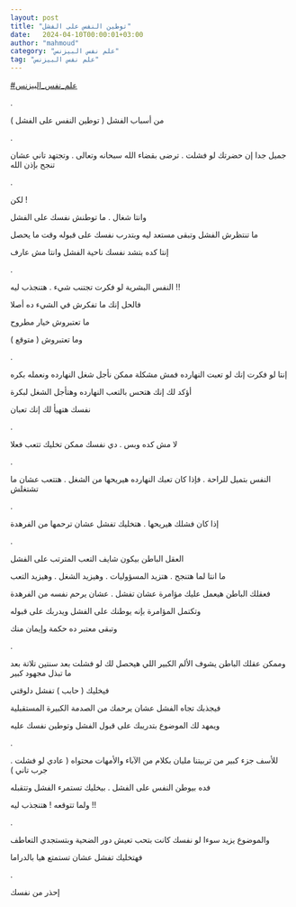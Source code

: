 ```yaml
---
layout: post
title: "توطين النفس على الفشل"
date:   2024-04-10T00:00:01+03:00
author: "mahmoud"
category: "علم نفس البيزنس"
tag: "علم نفس البيزنس"
---
```



[<u>\#علم\_نفس\_البيزنس</u>](https://www.facebook.com/hashtag/%D8%B9%D9%84%D9%85_%D9%86%D9%81%D8%B3_%D8%A7%D9%84%D8%A8%D9%8A%D8%B2%D9%86%D8%B3?__eep__=6&__cft__%5b0%5d=AZWExepshkvQFE8vX7U49z50jynp5fSuLM4RBUpqtPC5x-JteLI3Wyb88fgUN_UwqPe3X-Cmobge86B6Hbqx1kJ62-c3-bxxBhQHtvx5dApxeLGp7gohwfDrPQzcMLaO-K-XjQnvLpCfSatfxt3S4ZHlJkwaIZ_e4KAMzZiUShOchQ&__tn__=*NK-R)

.

من أسباب الفشل ( توطين النفس على الفشل )

.

جميل جدا إن حضرتك لو فشلت . ترضى بقضاء الله سبحانه
وتعالى . وتجتهد تاني عشان تنجح بإذن الله

.

لكن !

وانتا شغال . ما توطنش نفسك على الفشل

ما تنتظرش الفشل وتبقى مستعد ليه وبتدرب نفسك على قبوله
وقت ما يحصل

إنتا كده بتشد نفسك ناحية الفشل وانتا مش عارف

.

النفس البشرية لو فكرت تجتنب شيء . هتنجذب ليه !!

فالحل إنك ما تفكرش في الشيء ده أصلا

ما تعتبروش خيار مطروح

وما تعتبروش ( متوقع )

.

إنتا لو فكرت إنك لو تعبت النهارده فمش مشكلة ممكن نأجل
شغل النهارده ونعمله بكره

أؤكد لك إنك هتحس بالتعب النهارده وهتأجل الشغل
لبكرة

نفسك هتهيأ لك إنك تعبان

.

لا مش كده وبس . دي نفسك ممكن تخليك تتعب فعلا

.

النفس بتميل للراحة . فإذا كان تعبك النهارده هيريحها من
الشغل . هتتعب عشان ما تشتغلش

.

إذا كان فشلك هيريحها . هتخليك تفشل عشان ترحمها من
الفرهدة

.

العقل الباطن بيكون شايف التعب المترتب على الفشل

ما انتا لما هتنجح . هتزيد المسؤوليات . وهيزيد الشغل .
وهيزيد التعب

فعقلك الباطن هيعمل عليك مؤامرة عشان تفشل . عشان يرحم
نفسه من الفرهدة

وتكتمل المؤامرة بإنه يوطنك على الفشل ويدربك على
قبوله

وتبقى معتبر ده حكمة وإيمان منك

.

وممكن عقلك الباطن يشوف الألم الكبير اللي هيحصل لك لو
فشلت بعد سنتين تلاتة بعد ما تبذل مجهود كبير

فيخليك ( حابب ) تفشل دلوقتي

فيجذبك تجاه الفشل عشان يرحمك من الصدمة الكبيرة
المستقبلية

ويمهد لك الموضوع بتدريبك على قبول الفشل وتوطين نفسك
عليه

.

للأسف جزء كبير من تربيتنا مليان بكلام من الآباء والأمهات
محتواه ( عادي لو فشلت . جرب تاني )

فده بيوطن النفس على الفشل . بيخليك تستمرء الفشل
وتتقبله

ولما تتوقعه ! هتنجذب ليه !!

.

والموضوع يزيد سوءا لو نفسك كانت بتحب تعيش دور الضحية
وبتستجدي التعاطف

فهتخليك تفشل عشان تستمتع هيا بالدراما

.

إحذر من نفسك
